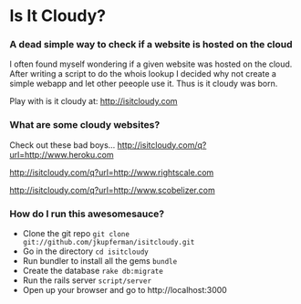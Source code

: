 # Is It Cloudy?
### A dead simple way to check if a website is hosted on the cloud

I often found myself wondering if a given website was hosted on the cloud. After writing a script to do the whois lookup I decided why not create a simple webapp and let other peeople use it. Thus is it cloudy was born. 

Play with is it cloudy at:
http://isitcloudy.com

### What are some cloudy websites?
Check out these bad boys...
http://isitcloudy.com/q?url=http://www.heroku.com

http://isitcloudy.com/q?url=http://www.rightscale.com

http://isitcloudy.com/q?url=http://www.scobelizer.com

### How do I run this awesomesauce?
* Clone the git repo `git clone git://github.com/jkupferman/isitcloudy.git`
* Go in the directory `cd isitcloudy`
* Run bundler to install all the gems `bundle`
* Create the database `rake db:migrate`
* Run the rails server `script/server`
* Open up your browser and go to http://localhost:3000
